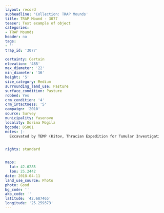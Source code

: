 ```yaml
---
layout: record
subheadline: 'Collection: TRAP Mounds'
title: TRAP Mound - 3077
teaser: Test example of object
categories:
- TRAP Mounds
header: no
tags:
- ''
trap_id: '3077'

certainty: Certain
elevation: '485'
max_diameter: '22'
min_diameter: '16'
height: '5'
size_category: Medium
surrounding_land_use: Pasture
surface_condition: Pasture
robbed: Yes
crm_condition: '4'
crm_intactness: '5'
campaign: '2010'
source: Survey
municipality: Yasenovo
locality: Dorina Mogila
bgcode: DS001
notes: |-
  Excavated by TEMP (Kitov, Thracian Expedition for Tumular Investigations) in 1999, Tumulus with 4 graves.


rights: standard


maps:
  lat: 42.6285
  lon: 25.2442
date: 2018-04-11
land_use_source: Photo
photo: Good
bg_code: ''
akb_code: ''
latitude: '42.687465'
longitude: '25.259373'
---
```

